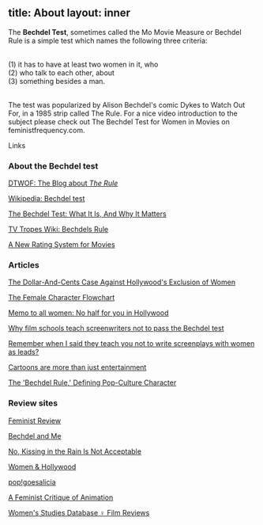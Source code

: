 title: About
layout: inner
---

The <strong>Bechdel Test</strong>, sometimes called the Mo Movie Measure or Bechdel Rule is a simple test which names the following three criteria: </br></br>

(1) it has to have at least two women in it, who </br>
(2) who talk to each other, about </br>
(3) something besides a man.</br></br>

The test was popularized by Alison Bechdel's comic Dykes to Watch Out For, in a 1985 strip called The Rule. For a nice video introduction to the subject please check out The Bechdel Test for Women in Movies on feministfrequency.com.

Links

<h3>About the Bechdel test</h3>
<p><a href="http://alisonbechdel.blogspot.com/2005/08/rule.html">DTWOF: The Blog about <i>The Rule</i></a></p>
<p><a href="http://en.wikipedia.org/wiki/Bechdel_test">Wikipedia: Bechdel test</a></p>
<p><a href="http://squarise.com/2011/09/bechdel-test-is-matters/">The Bechdel Test: What It Is, And Why It Matters</a></p>
<p><a href="http://tvtropes.org/pmwiki/pmwiki.php/Main/BechdelsRule">TV Tropes Wiki: Bechdels Rule</a></p>
<p><a href="http://www.spiraling.com/words/movies.html">A New Rating System for Movies</a></p>

<h3>Articles</h3>
<p><a href="http://fivethirtyeight.com/features/the-dollar-and-cents-case-against-hollywoods-exclusion-of-women/">The Dollar-And-Cents Case Against Hollywood's Exclusion of Women</a></p>
<p><a href="http://www.overthinkingit.com/2010/10/11/female-character-flowchart/">The Female Character Flowchart</a></p>
<p><a href="http://latimesblogs.latimes.com/movies/2010/02/where-are-the-women-.html">Memo to all women: No half for you in Hollywood</a></p>
<p><a href="http://thehathorlegacy.com/why-film-schools-teach-screenwriters-not-to-pass-the-bechdel-test/">Why film schools teach screenwriters not to pass the Bechdel test</a></p>
<p><a href="http://thehathorlegacy.com/remember-when-i-said-they-teach-you-not-to-write-screenplays-with-women-as-leads/">Remember when I said they teach you not to write screenplays with women as leads?</a></p>
<p><a href="http://socialjusticefeminist.blogspot.com/2008/05/cartoons-are-more-than-just.html">Cartoons are more than just entertainment</a></p>
<p><a href="http://www.npr.org/templates/story/story.php?storyId=94202522">The 'Bechdel Rule,' Defining Pop-Culture Character</a></p>

<h3>Review sites</h3>
<p><a href="http://feministreview.blogspot.com/">Feminist Review</a></p>
<p><a href="http://bechdelandme.blogspot.com/">Bechdel and Me</a></p>
<p><a href="http://thebechdeltest.blogspot.com/">No, Kissing in the Rain Is Not Acceptable</a></p>
<p><a href="http://www.womenandhollywood.com/">Women &amp; Hollywood</a></p>
<p><a href="http://popgoesalicia.wordpress.com/">pop!goesalicia</a></p>
<p><a href="http://animation.memory-motel.net/">A Feminist Critique of Animation</a></p>
<p><a href="http://www.mith2.umd.edu/WomensStudies/FilmReviews/">Women's Studies Database &#9792; Film Reviews</a></p>

</div>
